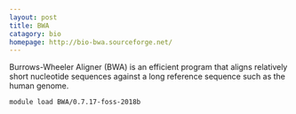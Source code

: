 ```yaml
---
layout: post
title: BWA
catagory: bio 
homepage: http://bio-bwa.sourceforge.net/
---
```

Burrows-Wheeler Aligner (BWA) is an efficient program that aligns relatively short nucleotide sequences against a long reference sequence such as the human genome.
```
module load BWA/0.7.17-foss-2018b
```
